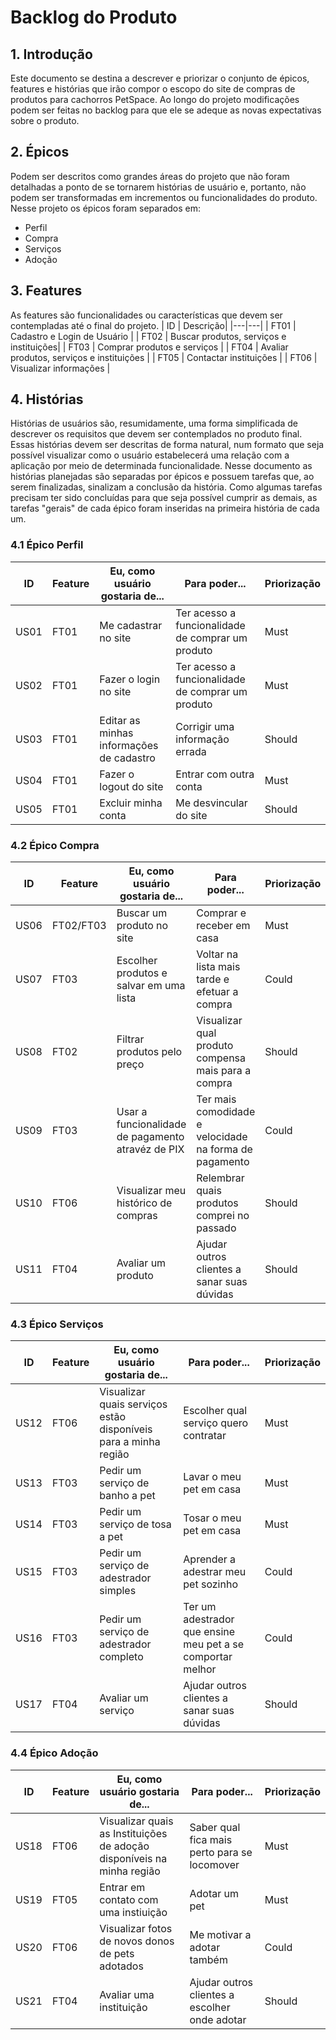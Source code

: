 # Backlog do Produto

## 1. Introdução
Este documento se destina a descrever e priorizar o conjunto de épicos, features e histórias que irão compor o escopo do site de compras de produtos para cachorros PetSpace. Ao longo do projeto modificações podem ser feitas no backlog para que ele se adeque as novas expectativas sobre o produto.

## 2. Épicos
Podem ser descritos como grandes áreas do projeto que não foram detalhadas a ponto de se tornarem histórias de usuário e, portanto, não podem ser transformadas em incrementos ou funcionalidades do produto. Nesse projeto os épicos foram separados em:

* Perfil
* Compra
* Serviços
* Adoção
## 3. Features
As features são funcionalidades ou características que devem ser contempladas até o final do projeto. 
| ID | Descrição| 
|---|---|
| FT01 | Cadastro e Login de Usuário |
| FT02 | Buscar produtos, serviços e instituições|
| FT03 | Comprar produtos e serviços |
| FT04 | Avaliar produtos, serviços e instituições |
| FT05 | Contactar instituições |
| FT06 | Visualizar informações |




## 4. Histórias
Histórias de usuários são, resumidamente, uma forma simplificada de descrever os requisitos que devem ser contemplados no produto final. Essas histórias devem ser descritas de forma natural, num formato que seja possível visualizar como o usuário estabelecerá uma relação com a aplicação por meio de determinada funcionalidade. Nesse documento as histórias planejadas são separadas por épicos e possuem tarefas que, ao serem finalizadas, sinalizam a conclusão da história. Como algumas tarefas precisam ter sido concluídas para que seja possível cumprir as demais, as tarefas "gerais" de cada épico foram inseridas na primeira história de cada um.

### 4.1 Épico Perfil
| ID | Feature | Eu, como usuário gostaria de... | Para poder... | Priorização |
|---|---|---|---|---|
| US01 | FT01 | Me cadastrar no site | Ter acesso a funcionalidade de comprar um produto | Must |
| US02 | FT01 | Fazer o login no site | Ter acesso a funcionalidade de comprar um produto | Must |
| US03 | FT01 | Editar as minhas informações de cadastro | Corrigir uma informação errada | Should |
| US04 | FT01 | Fazer o logout do site | Entrar com outra conta | Must |
| US05 | FT01 | Excluir minha conta | Me desvincular do site | Should |

### 4.2 Épico Compra
| ID | Feature | Eu, como usuário gostaria de... | Para poder... | Priorização |
|---|---|---|---|---|
| US06 | FT02/FT03 | Buscar um produto no site  | Comprar e receber em casa | Must |
| US07 | FT03 | Escolher produtos e salvar em uma lista | Voltar na lista mais tarde e efetuar a compra | Could |
| US08 | FT02 | Filtrar produtos pelo preço | Visualizar qual produto compensa mais para a compra | Should |
| US09 | FT03 | Usar a funcionalidade de pagamento atravéz de PIX | Ter mais comodidade e velocidade na forma de pagamento | Could |
| US10 | FT06 | Visualizar meu histórico de compras | Relembrar quais produtos comprei no passado | Should |
| US11 | FT04 | Avaliar um produto | Ajudar outros clientes a sanar suas dúvidas | Should |

### 4.3 Épico Serviços
| ID | Feature | Eu, como usuário gostaria de... | Para poder... | Priorização |
|---|---|---|---|---|
| US12 | FT06 | Visualizar quais serviços estão disponíveis para a minha região | Escolher qual serviço quero contratar | Must |
| US13 | FT03 | Pedir um serviço de banho a pet | Lavar o meu pet em casa | Must |
| US14 | FT03 | Pedir um serviço de tosa a pet | Tosar o meu pet em casa | Must |
| US15 | FT03 | Pedir um serviço de adestrador simples | Aprender a adestrar meu pet sozinho | Could |
| US16 | FT03 | Pedir um serviço de adestrador completo | Ter um adestrador que ensine meu pet a se comportar melhor | Could |
| US17 | FT04 | Avaliar um serviço | Ajudar outros clientes a sanar suas dúvidas | Should |


### 4.4 Épico Adoção
| ID | Feature | Eu, como usuário gostaria de... | Para poder... | Priorização |
|---|---|---|---|---|
| US18 | FT06 | Visualizar quais as Instituições de adoção disponíveis na minha região | Saber qual fica mais perto para se locomover | Must |
| US19 | FT05 | Entrar em contato com uma instiuição | Adotar um pet | Must |
| US20 | FT06 | Visualizar fotos de novos donos de pets adotados | Me motivar a adotar também | Could |
| US21 | FT04 | Avaliar uma instituição | Ajudar outros clientes a escolher onde adotar | Should |
